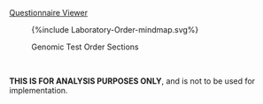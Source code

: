 [Questionnaire Viewer](https://project-wildfyre.github.io/domain-archetype/?q=https://nw-gmsa.github.io/R4/Questionnaire-GenomicOrderEntryOptionalQuestions.json)

<figure>
{%include Laboratory-Order-mindmap.svg%}
<p id="fX.X.X.X-X" class="figureTitle">Genomic Test Order Sections</p>
</figure>
<br clear="all">

**THIS IS FOR ANALYSIS PURPOSES ONLY**, and is not to be used for implementation.
